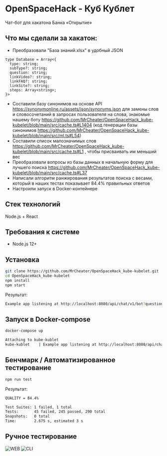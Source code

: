 # OpenSpaceHack - Куб Кублет
Чат-бот для хакатона Банка «Открытие»
## Что мы сделали за хакатон:
* Преобразовали "База знаний.xlsx" в удобный JSON 
```
type Database = Array<{
  type: string;
  subType?: string;
  question: string;
  linkVideo?: string;
  linkFAQ?: string;
  linkSite?: string;
  steps: Array<string>;
}>
```
* Составили базу синонимов на основе API https://synonymonline.ru/assets/json/synonyms.json для замены слов и словосочетаний в запросах пользователя на слова, знакомые нашему боту
  https://github.com/MrCheater/OpenSpaceHack_kube-kubelet/blob/main/src/cache.ts#L1404 
  (код генерации базы синонимов https://github.com/MrCheater/OpenSpaceHack_kube-kubelet/blob/main/src/ml.ts#L54)
* Составили список малозначимых слов https://github.com/MrCheater/OpenSpaceHack_kube-kubelet/blob/main/src/cache.ts#L1 , чтобы присваивать им меньший вес
* Преобразовали вопросы из базы данных в начальную форму для лучшего поиска https://github.com/MrCheater/OpenSpaceHack_kube-kubelet/blob/main/src/cache.ts#L37
* Написали алгоритм ранжирования результатов поиска с весами, который в наших тестах показывает 84.4% правильных ответов 
* Настроили запуск в Docker-контейнере

## Стек технологий
Node.js + React
## Требования к системе
* Node.js 12+
## Установка
```sh
git clone https://github.com/MrCheater/OpenSpaceHack_kube-kubelet.git
cd OpenSpaceHack_kube-kubelet
npm install
npm start
```
Результат:
```sh
Example app listening at http://localhost:8080/api/chat/v1/bot?question=
```
## Запуск в Docker-compose
```sh
docker-compose up
```
```sh
Attaching to kube-kublet
kube-kublet    | Example app listening at http://localhost:8080/api/chat/v1/bot?question=
```
## Бенчмарк / Автоматизированное тестирование
```sh
npm run test
```
Результат:
```sh
QUALITY = 84.4%

Test Suites: 1 failed, 1 total
Tests:       45 failed, 245 passed, 290 total
Snapshots:   0 total
Time:        2.675 s, estimated 3 s
```
## Ручное тестирование 
![WEB](https://user-images.githubusercontent.com/5055654/97077660-2f021f00-15ee-11eb-8b08-d3d6b88f822e.png)
![CLI](https://user-images.githubusercontent.com/5055654/97078005-560e2000-15f1-11eb-8175-70674798e621.png)
